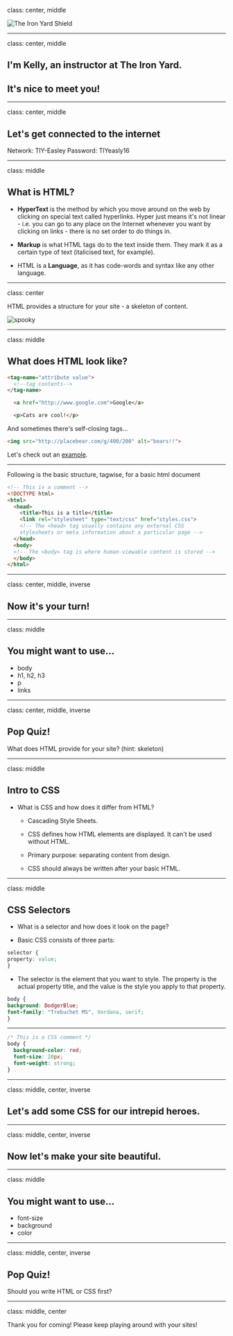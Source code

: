 class: center, middle

![The Iron Yard Shield](http://i.imgur.com/qvZMscb.png)

---

class: center, middle

## I'm Kelly, an instructor at The Iron Yard.

## It's nice to meet you!

---

class: center, middle

## Let's get connected to the internet

Network: TIY-Easley
Password: TIYeasly16

---
class: middle

## What is HTML?

* **HyperText** is the method by which you move around on the web by clicking on special text called hyperlinks. Hyper just means it's not linear - i.e. you can go to any place on the Internet whenever you want by clicking on links - there is no set order to do things in.

* **Markup** is what HTML tags do to the text inside them. They mark it as a certain type of text (italicised text, for example).

* HTML is a **Language**, as it has code-words and syntax like any other language.

---
class: center

HTML provides a structure for your site - a skeleton of content.

![spooky](http://i.imgur.com/H6B0LWo.png)

---
class: middle

## What does HTML look like?

```HTML
<tag-name="attribute value">
  <!--tag contents-->
</tag-name>
```
```HTML
  <a href="http://www.google.com">Google</a>
```

```HTML
  <p>Cats are cool!</p>
```

And sometimes there's self-closing tags...

```HTML
<img src="http://placebear.com/g/400/200" alt="bears!!">
```

Let's check out an [example](http://kellymurray.github.io/tiy-html-css-crash-course/).

---
Following is the basic structure, tagwise, for a basic html document

```html
<!-- This is a comment -->
<!DOCTYPE html>
<html>
  <head>
    <title>This is a title</title>
    <link rel="stylesheet" type="text/css" href="styles.css">
    <!-- The <head> tag usually contains any external CSS 
    stylesheets or meta information about a particular page -->
  </head>
  <body>
  <!-- The <body> tag is where human-viewable content is stored -->
  </body>
</html>

```

---
class: center, middle, inverse

## Now it's your turn!

---
class: middle
## You might want to use...

* body
* h1, h2, h3
* p
* links

---
class: center, middle, inverse

## Pop Quiz!

What does HTML provide for your site? (hint: skeleton)

---
class: middle
## Intro to CSS
* What is CSS and how does it differ from HTML?

	* Cascading Style Sheets.

	* CSS defines how HTML elements are displayed. It can't be used without HTML.

	* Primary purpose: separating content from design.

	* CSS should always be written after your basic HTML.

---
class: middle
## CSS Selectors

* What is a selector and how does it look on the page?

* Basic CSS consists of three parts:

```css
selector {
property: value;
}
```

* The selector is the element that you want to style. The property is the actual property title, and the value is the style you apply to that property.


```css
body {
background: DodgerBlue;
font-family: "Trebuchet MS", Verdana, serif;
}
```

---

```css
/* This is a CSS comment */
body {
  background-color: red;
  font-size: 20px;
  font-weight: strong;
}

```

---
class: middle, center, inverse
## Let's add some CSS for our intrepid heroes.

---
class: middle, center, inverse

## Now let's make your site beautiful.

---
class: middle
## You might want to use...

* font-size
* background
* color

---
class: middle, center, inverse

## Pop Quiz!

Should you write HTML or CSS first?

---
class: middle, center

Thank you for coming! Please keep playing around with your sites!

